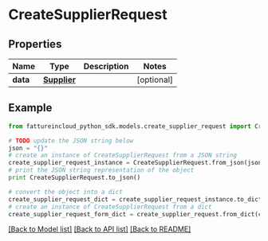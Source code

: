 # CreateSupplierRequest


## Properties
Name | Type | Description | Notes
------------ | ------------- | ------------- | -------------
**data** | [**Supplier**](Supplier.md) |  | [optional] 

## Example

```python
from fattureincloud_python_sdk.models.create_supplier_request import CreateSupplierRequest

# TODO update the JSON string below
json = "{}"
# create an instance of CreateSupplierRequest from a JSON string
create_supplier_request_instance = CreateSupplierRequest.from_json(json)
# print the JSON string representation of the object
print CreateSupplierRequest.to_json()

# convert the object into a dict
create_supplier_request_dict = create_supplier_request_instance.to_dict()
# create an instance of CreateSupplierRequest from a dict
create_supplier_request_form_dict = create_supplier_request.from_dict(create_supplier_request_dict)
```
[[Back to Model list]](../README.md#documentation-for-models) [[Back to API list]](../README.md#documentation-for-api-endpoints) [[Back to README]](../README.md)


